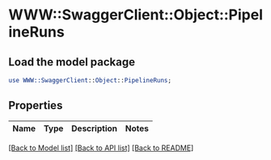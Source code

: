 # WWW::SwaggerClient::Object::PipelineRuns

## Load the model package
```perl
use WWW::SwaggerClient::Object::PipelineRuns;
```

## Properties
Name | Type | Description | Notes
------------ | ------------- | ------------- | -------------

[[Back to Model list]](../README.md#documentation-for-models) [[Back to API list]](../README.md#documentation-for-api-endpoints) [[Back to README]](../README.md)


